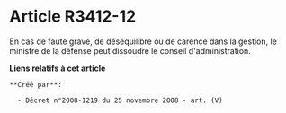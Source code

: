 # Article R3412-12

En cas de faute grave, de déséquilibre ou de carence dans la gestion, le ministre de la défense peut dissoudre le conseil
d'administration.

**Liens relatifs à cet article**

	**Créé par**:

	  - Décret n°2008-1219 du 25 novembre 2008 - art. (V)
